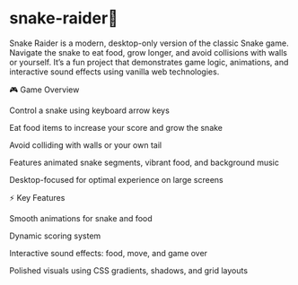 # snake-raider🐍

Snake Raider is a modern, desktop-only version of the classic Snake game. Navigate the snake to eat food, grow longer, and avoid collisions with walls or yourself. It’s a fun project that demonstrates game logic, animations, and interactive sound effects using vanilla web technologies.

🎮 Game Overview

Control a snake using keyboard arrow keys

Eat food items to increase your score and grow the snake

Avoid colliding with walls or your own tail

Features animated snake segments, vibrant food, and background music

Desktop-focused for optimal experience on large screens

⚡ Key Features

Smooth animations for snake and food

Dynamic scoring system

Interactive sound effects: food, move, and game over

Polished visuals using CSS gradients, shadows, and grid layouts

